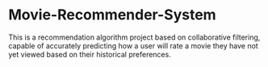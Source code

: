# Movie-Recommender-System
This is a recommendation algorithm project based on collaborative filtering, capable of accurately predicting how a user will rate a movie they have not yet viewed based on their historical preferences.
